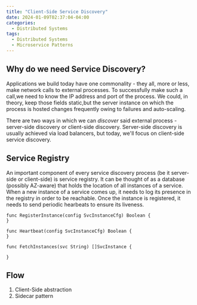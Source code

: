 ```yaml
---
title: "Client-Side Service Discovery"
date: 2024-01-09T02:37:04-04:00
categories:
  - Distributed Systems
tags:
  - Distributed Systems
  - Microservice Patterns
--- 
```


## Why do we need Service Discovery?
Applications we build today have one commonality - they all, more or less, make network calls to external processes. To successfully make such a call,we need to know the IP address and port of the process. We could, in theory, keep those fields static,but the server instance on which the process is hosted changes frequently owing to failures and auto-scaling.

There are two ways in which we can _discover_ said external process - server-side discovery or client-side discovery. Server-side discovery is usually achieved via load balancers, but today, we'll focus on client-side service discovery.

## Service Registry

An important component of every service discovery process (be it server-side or client-side) is service registry. It can be thought of as a database (possibly AZ-aware) that holds the location of all instances of a service. When a new instance of a service comes up, it needs to log its presence in the registry in order to be reachable. Once the instance is registered, it needs to send periodic hearbeats to ensure its liveness.

```golang
func RegisterInstance(config SvcInstanceCfg) Boolean {
}

func Heartbeat(config SvcInstanceCfg) Boolean {
}

func FetchInstances(svc String) []SvcInstance {

}
```

## Flow

1. Client-Side abstraction
2. Sidecar pattern
